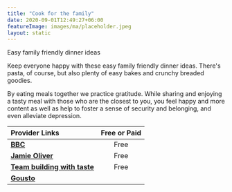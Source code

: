 ```yaml
---
title: "Cook for the family"
date: 2020-09-01T12:49:27+06:00
featureImage: images/ma/placeholder.jpeg
layout: static
---
```


Easy family friendly dinner ideas

Keep everyone happy with these easy family friendly dinner ideas. There's pasta, of course, but also plenty of easy bakes and crunchy breaded goodies.

By eating meals together we practice gratitude. While sharing and enjoying a tasty meal with those who are the closest to you, you feel happy and more content as well as help to foster a sense of security and belonging, and even alleviate depression.

| Provider Links      | Free or Paid  |  
| :-----------          | :--------------:      |  
| [**BBC**](https://www.bbc.co.uk/food/collections/family_friendly_dinner) | Free | 
| [**Jamie Oliver**](https://www.jamieoliver.com/family/) | Free | 
| [**Team building with taste**](https://www.teambuildingwithtaste.com/why-family-cooking-together-matters/) | Free | 
| [**Gousto**](https://www.gousto.co.uk/) |  | 
  

<br/><br/>






